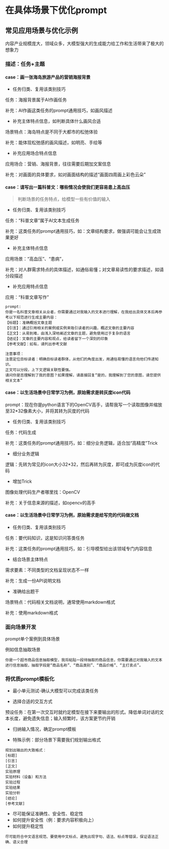 # 在具体场景下优化prompt

## 常见应用场景与优化示例

内容产业规模庞大，领域众多，大模型强大的生成能力给工作和生活带来了极大的想象力



### 描述：任务+主题

#### case：画一张海岛旅游产品的营销海报背景

- 任务归类、复用该类别技巧

任务：海报背景属于AI作画任务

补充：AI作画这类任务的prompt通用技巧，如画风描述



- 补充主体特点信息，如判断具体什么画风合适

场景特点：海岛特点是不同于大都市的松弛体验

补充：能体现松弛感的画风描述，如明亮、手绘等



- 补充应用场合特点信息

应用场合：营销、海报背景，往往需要后期加文案信息

补充：对画面的具体要求，如对画面结构的描述“画面四周画上彩色云朵”



#### case：请写出一篇科普文：哪些情况会使我们更容易患上高血压

> 判断场景的任务特点，给模型一些有价值的输入

- 任务归类、复用该类别技巧

任务：“科普文章”属于AI文本生成任务

补充：这类任务的prompt通用技巧，如：文章结构要求，做强调可能会让生成效果更好



- 补充主体特点信息

应用场景：“高血压”、“患病”，

补充：对人群需求特点的具体描述，如通俗易懂；对文章易读性的要求描述，如请分段描述



- 补充应用特点信息

应用：“科普文章写作”



```
prompt:
你是一名科普文章相关从业者，你需要通过对我输入的文本进行理解，在我给出具体文本后再参考以下规范进行生成主要内容：
【标题】：准确概括文章主题
【引言】：通过引用相关的案例或实例来吸引读者的兴趣，概述文章的主要内容
【正文】：从易到难，由浅入深地阐述文章的主题，避免使用过于复杂的语言
【结论】：文章的主要内容和观点，给读者留下一个深刻的印象
【参考文献】：如有，请列出参考文献

注意事项：
注意定位目标读者：明确目标读者群体，从他们的角度出发，用通俗易懂的语言向他们传递知识。
正文可以分段，上下文逻辑关联性要强。
请问你是否理解到了我的意图？如果理解，请直接回复“是的，我理解到了您的意图，请您提供相关文本”
```

 

#### case：以生活场景中日常学习为例，原始需求是转灰度icon代码

prompt：现在你是python语言下的OpenCV高手，请帮我写一个读取图像并缩放至32*32像素大小，并将其转为灰度的代码

- 任务归类、复用该类别技巧

任务：代码生成

补充：这类任务的prompt通用技巧，如：细分业务逻辑，适合加“高精度”Trick



- 细分业务逻辑

逻辑：先转为常见的icon大小32*32，然后再转为灰度，即可成为灰度icon的代码



- 增加Trick

图像处理代码生产者哪里找：OpenCV

补充：关于信息来源的描述，如opencv的高手



#### case：以生活场景中日常学习为例，原始需求是给写完的代码做文档

- 任务归类、复用该类别技巧

任务：要代码知识，这是知识问答类任务

补充：这类任务的prompt通用技巧，如：引导模型给出该领域专门内容信息



- 结合场景主体特点

需求要素：不同类型的文档呈现状态不一样

补充：生成一份API说明文档



- 准确给出题干

场景特点：代码相关文档说明，通常使用markdown格式

补充：使用markdown格式



### 面向场景开发

prompt单个案例到具体场景

例如信息抽取场景

```
你是一个超市商品信息抽取模型，我将粘贴一段待抽取的商品信息，你需要通过对我输入的文本进行信息抽取，抽取字段是“商品名称”、“商品类别”、“商品价格”、“主打卖点”。
```

### 将优质prompt模板化

- 最小单元测试-确认大模型可以完成该类任务

- 选择合适的交互方式

预设任务：在第一次交互时就约定模型在接下来要输出的形式。降低单词对话的文本长度，避免遗失信息；输入频繁时，该方案更节约开销

- 归纳输入情况，确定prompt模板

- 特殊示例：部分场景下需要我们规划输出格式

```
规划出输出的大致格式：
[标题]
[引言]
[正文]
实验原理
实验材料（设备）和方法
实验过程
实验结果
实验分析
[结论]
[参考文献]
```

- 尽可能保证准确性、安全性、稳定性
- 如何提升安全性（例：要求内容积极向上）
- 如何提升稳定性

```
尽可能符合中文语言规范、要使用中文标点、避免出现字句、语法、标点等错误，保证语法正确、语义合理
```

